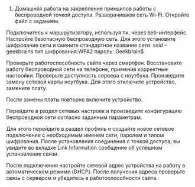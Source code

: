 1. Домашняя работа на закрепление принципов работы с беспроводной точкой доступа.
Разворачиваем сеть Wi-Fi.
Откройте файл с заданием.

Подключитесь к маршрутизатору, используя пк, через веб-интерфейс.
Настройте безопасную беспроводную сеть.
Для этого установите шифрование сети и смените стандартное название сети.
ssid – geekbrains
тип шифрования:WPA2
пароль: Geekbrain$

Проверьте работоспособность сайта через смартфон.
Восстановите работу беспроводной сети на телефоне, применив корректные настройки.
Проверьте доступность сервера с ноутбука.
Произведите замену сетевой карты ноутбука. Для этого отключите устройство, замените плату.

После замены платы повторно включите устройство.

Перейдите в раздел сетевых настроек и произведите конфигурацию беспроводной сети согласно заданным параметрам.

Для этого перейдите в раздел профиль и создайте новое сетевое подключение с необходимым именем сети, паролем и типом шифрования. После установления соединения с точкой доступа, вы увидите во вкладке Link Information сообщение об успешном установление связи.

После подключения настройте сетевой адрес устройства на работу в автоматическом режиме (DHCP).
После получения адреса проверьте связь с сервером и убедитесь в работоспособности сайта.